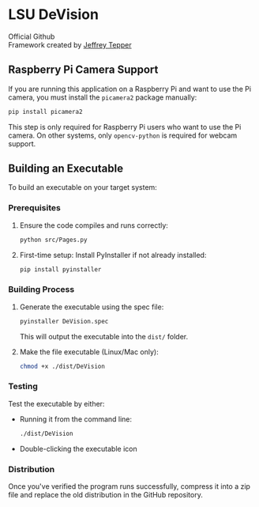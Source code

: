 # LSU DeVision
Official Github  
Framework created by [Jeffrey Tepper](https://github.com/jeffreytepper)

## Raspberry Pi Camera Support
If you are running this application on a Raspberry Pi and want to use the Pi camera, you must install the `picamera2` package manually:

```bash
pip install picamera2
```

This step is only required for Raspberry Pi users who want to use the Pi camera. On other systems, only `opencv-python` is required for webcam support.

## Building an Executable
To build an executable on your target system:

### Prerequisites
1. Ensure the code compiles and runs correctly:
   ```bash
   python src/Pages.py
   ```

2. First-time setup: Install PyInstaller if not already installed:
   ```bash
   pip install pyinstaller
   ```

### Building Process
1. Generate the executable using the spec file:
   ```bash
   pyinstaller DeVision.spec
   ```
   This will output the executable into the `dist/` folder.

2. Make the file executable (Linux/Mac only):
   ```bash
   chmod +x ./dist/DeVision
   ```

### Testing
Test the executable by either:
- Running it from the command line:
  ```bash
  ./dist/DeVision
  ```
- Double-clicking the executable icon

### Distribution
Once you've verified the program runs successfully, compress it into a zip file and replace the old distribution in the GitHub repository.

